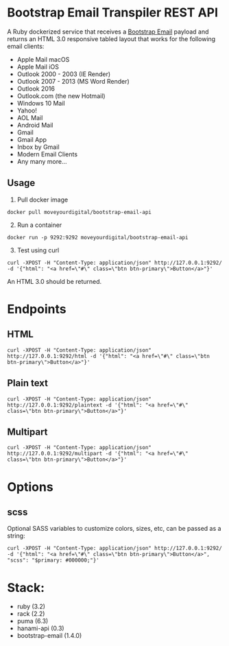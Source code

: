 # Bootstrap Email Transpiler REST API

A Ruby dockerized service that receives a [Bootstrap Email](https://bootstrapemail.com/) payload and returns an HTML 3.0 responsive tabled layout that works for the following email clients:
- Apple Mail macOS
- Apple Mail iOS
- Outlook 2000 - 2003 (IE Render)
- Outlook 2007 - 2013 (MS Word Render)
- Outlook 2016
- Outlook.com (the new Hotmail)
- Windows 10 Mail
- Yahoo!
- AOL Mail
- Android Mail
- Gmail
- Gmail App
- Inbox by Gmail
- Modern Email Clients
- Any many more...

## Usage
1. Pull docker image
```
docker pull moveyourdigital/bootstrap-email-api
```
2. Run a container
```
docker run -p 9292:9292 moveyourdigital/bootstrap-email-api
```
3. Test using curl
```
curl -XPOST -H "Content-Type: application/json" http://127.0.0.1:9292/ -d '{"html": "<a href=\"#\" class=\"btn btn-primary\">Button</a>"}'
```
An HTML 3.0 should be returned.

# Endpoints
## HTML
```
curl -XPOST -H "Content-Type: application/json" http://127.0.0.1:9292/html -d '{"html": "<a href=\"#\" class=\"btn btn-primary\">Button</a>"}'
```
## Plain text
```
curl -XPOST -H "Content-Type: application/json" http://127.0.0.1:9292/plaintext -d '{"html": "<a href=\"#\" class=\"btn btn-primary\">Button</a>"}'
```
## Multipart
```
curl -XPOST -H "Content-Type: application/json" http://127.0.0.1:9292/multipart -d '{"html": "<a href=\"#\" class=\"btn btn-primary\">Button</a>"}'
```

# Options
## scss
Optional SASS variables to customize colors, sizes, etc, can be passed as a string:
```
curl -XPOST -H "Content-Type: application/json" http://127.0.0.1:9292/ -d '{"html": "<a href=\"#\" class=\"btn btn-primary\">Button</a>", "scss": "$primary: #000000;"}'
```

# Stack:
- ruby (3.2)
- rack (2.2)
- puma (6.3)
- hanami-api (0.3)
- bootstrap-email (1.4.0)

